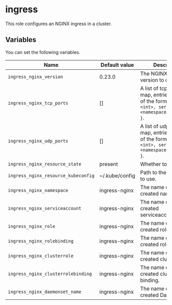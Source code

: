 # ingress

This role configures an NGINX ingress in a cluster.

## Variables

You can set the following variables.

|Name|Default value|Description|
|----|-------------|-----------|
|`ingress_nginx_version`|0.23.0|The NGINX ingress version to deploy.|
|`ingress_nginx_tcp_ports`|[]|A list of tcp ports to map, entries must be of the form `{ port: <int>, service: <namespace>/<service> }`.
|`ingress_nginx_udp_ports`|[]|A list of udp ports to map, entries must be of the form `{ port: <int>, service: <namespace>/<service> }`.
|`ingress_nginx_resource_state`|present|Whether to deploy
|`ingress_nginx_resource_kubeconfig`|~/.kube/config|Path to the kubeconfig to use.|
|`ingress_nginx_namespace`|ingress-nginx|The name of the created namespace.|
|`ingress_nginx_serviceaccount`|ingress-nginx|The name of the created serviceaccount.|
|`ingress_nginx_role`|ingress-nginx|The name of the created role.|
|`ingress_nginx_rolebinding`|ingress-nginx|The name of the created role binding.|
|`ingress_nginx_clusterrole`|ingress-nginx|The name of the created cluster role.|
|`ingress_nginx_clusterrolebinding`|ingress-nginx|The name of the created cluster role binding.|
|`ingress_nginx_daemonset_name`|ingress-nginx|The name of the created DaemonSet.|

